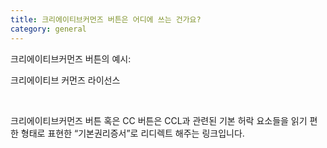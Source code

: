 ```yaml
---
title: 크리에이티브커먼즈 버튼은 어디에 쓰는 건가요?
category: general
---
```


크리에이티브커먼즈 버튼의 예시:

크리에이티브 커먼즈 라이선스

&nbsp;

크리에이티브커먼즈 버튼 혹은 CC 버튼은 CCL과 관련된 기본 허락 요소들을 읽기 편한 형태로 표현한 “기본권리증서”로 리디렉트 해주는 링크입니다.
